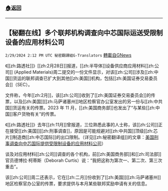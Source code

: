###  [:house:返回](README.md)
---


## 【秘翻在线】多个联邦机构调查向中芯国际运送受限制设备的应用材料公司
`2/29/2024 2:12 PM UTC 秘密翻譯組G-Translators` [轉載自GNews](https://gnews.org/articles/2353280)

《[[zh:路透社]]》[[zh:2月28日]]报道，[[zh:半导体]]设备供应商应用材料[[zh:公司]] (Applied Materials)周二提交的一份文件显示，对该[[zh:公司]]涉及[[zh:中国]]货运的联邦调查已扩大到其他[[zh:美国]]机构，包括[[zh:美国证券交易委员会]]（SEC）。

文件称，今年[[zh:2月]]，该[[zh:公司]]收到了[[zh:美国证券交易委员会]]的传票，以及[[zh:美国]][[zh:马萨诸塞州]]地区检察官办公室发出的另一份与[[zh:中共国]]货运有关的传票。2023 年 11 月，[[zh:美国商务部]]也发出了“与某些[[zh:中国]]客户货物有关”的传票。

《[[zh:路透社]]》去年[[zh:11月]]曾报道，三位熟悉此事的人士称，该[[zh:公司]]正在接受[[zh:美国]][[zh:刑事调查]]，原因是可能规避对[[zh:中共国]]顶级[[zh:芯片]]制造商[[zh:中芯国际]]的出口限制。（详见[[zh:秘密翻译组]]的文章：[美国刑事调查向中芯国际提供受限制设备的应用材料公司](https://gnews.org/m/1987224)）

谈及对应用材料[[zh:公司]]调查的各个机构，前[[zh:美国商务部]]和[[zh:司法部]]官员德博拉·柯蒂斯（Deborah Curtis）说：“我把这称为第次一、第二次、第三次重击”。

该[[zh:公司]]周二还表示，它在[[zh:二月]]份收到了[[zh:美国]][[zh:马萨诸塞州]]地区检察官办公室的传票，要求提供与本月某些联邦奖励申请有关的信息。
